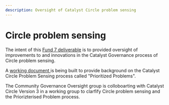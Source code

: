 ```yaml
---
description: Oversight of Catalyst Circle problem sensing
---
```


# Circle problem sensing

The intent of this [Fund 7 deliverable](https://cardano.ideascale.com/c/idea/383517) is to provided oversight of improvements to and innovations in the Catalyst Governance process of Circle problem sensing.

A [working document ](https://quality-assurance-dao.gitbook.io/community-governance-oversight/governance-processes/circle-problem-sensing/working-document)is being built to provide background on the Catalyst Circle Problem Sensing process called "Prioritized Problems".

The Community Governance Oversight group is colloboarting with Catalyst Circle Version 3 in a working group to clarfify Circle problem sensing and the Priorizterised Problem process.

